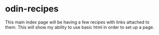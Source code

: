 # odin-recipes

This main index page will be having a few recipes with links attached to them.
This will show my ability to use basic html in order to set up a page.
